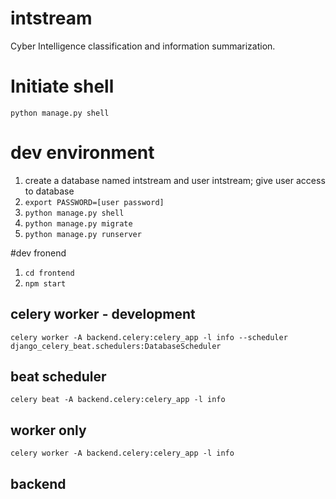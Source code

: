 # intstream
Cyber Intelligence classification and information summarization.

# Initiate shell
`python manage.py shell`

# dev environment
1. create a database named intstream and user intstream; give user access to database
2. `export PASSWORD=[user password]` 
3. `python manage.py shell`
4. `python manage.py migrate` 
5. `python manage.py runserver`

#dev fronend
1. `cd frontend`
2. `npm start`

## celery worker - development
`celery worker -A backend.celery:celery_app -l info --scheduler django_celery_beat.schedulers:DatabaseScheduler`

## beat scheduler 
`celery beat -A backend.celery:celery_app -l info `

## worker only
`celery worker -A backend.celery:celery_app -l info`

## backend

